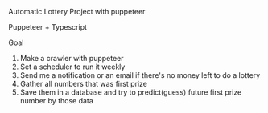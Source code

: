 Automatic Lottery Project with puppeteer

Puppeteer + Typescript

Goal

1. Make a crawler with puppeteer
2. Set a scheduler to run it weekly
3. Send me a notification or an email if there's no money left to do a lottery
4. Gather all numbers that was first prize
5. Save them in a database and try to predict(guess) future first prize number by those data
